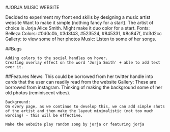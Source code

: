 #JORJA MUSIC WEBSITE

Decided to experiment my front end skills by designing a music artist website
Want to make it simple (nothing fancy for a start). The artist of choice is Jorja Alice Smith. 
Might make it duo color for a start. 
Fonts:  Belleza
Colors: #0d0c0b, #3d3f43, #523524, #845331, #8c847f, #d3d2cc
Gallery: to view some of her photos
Music: Listen to some of her songs.


##Bugs

    Adding colors to the social handles on hover.
    Creating overlay effect on the word 'Jorja Smith' + able to add text over it. 

##Features
    News: 
    This could be borrowed from her twitter handle into cards that the user can readily read from the website
    Gallery: 
    These are borrowed from instagram. 
    Thinking of making the background some of her old photos (reminiscent vibes). 

    Background: 
    On every page, as we continue to develop this, we can add simple shots of the artist and then make the layout minimalistic (not too much wording) - this will be effective. 

    Make the website play random song by jorja or featuring jorja
    

